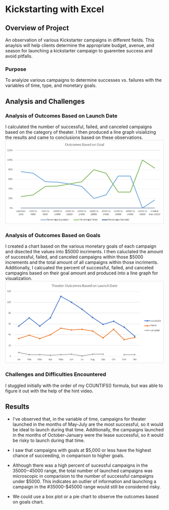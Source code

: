 # Kickstarting with Excel

## Overview of Project
An observation of various Kickstarter campaigns in different fields. This anaylsis will help clients determine the appropriate budget, avenue, and season for launching a kickstarter campaign to guarentee success and avoid pitfalls.  

### Purpose
To analyize various campaigns to determine successes vs. failures with the variables of time, type, and monetary goals. 


## Analysis and Challenges
 
### Analysis of Outcomes Based on Launch Date
I calculated the number of successful, failed, and canceled campaigns based on the category of theater. I then produced a line graph visializing the results and came to conclusions based on these observations. 
![Outcomes_vs_Goals.png](Resources/Outcomes_vs_Goals.png)

### Analysis of Outcomes Based on Goals
I created a chart based on the various monetary goals of each campaign and disected the values into $5000 incriments. I then caluclated the amount of successful, failed, and canceled campaigns within those $5000 increments and the total amount of all campaigns within those incriments. Additionally, I calcuated the percent of successful, failed, and canceled campagins based on their goal amount and produced into a line graph for visualization. 
![Theater_Outcomes_vs_Launch.png](Resources/Theater_Outcomes_vs_Launch.png)
 
### Challenges and Difficulties Encountered
I stuggled initially with the order of my COUNTIFS() formula, but was able to figure it out with the help of the hint video. 


## Results

- I've observed that, in the variable of time, campaigns for theater launched in the months of May-July are the most successful, so it would be ideal to launch during that time. Additionally, the campaigns launched in the months of October-January were the lease successful, so it would be risky to launch during that time. 

- I saw that campaigns with goals at $5,000 or less have the highest chance of succeeding, in comparison to higher goals.

- Although there was a high percent of sucessful campaigns in the $35000-$45000 range, the total number of launched campaigns was microscopic in comparision to the number of successful campaigns under $5000. This indicates an outlier of information and launching a campaign in the #35000-$45000 range would still be considered risky. 

- We could use a box plot or a pie chart to observe the outcomes based on goals chart. 
